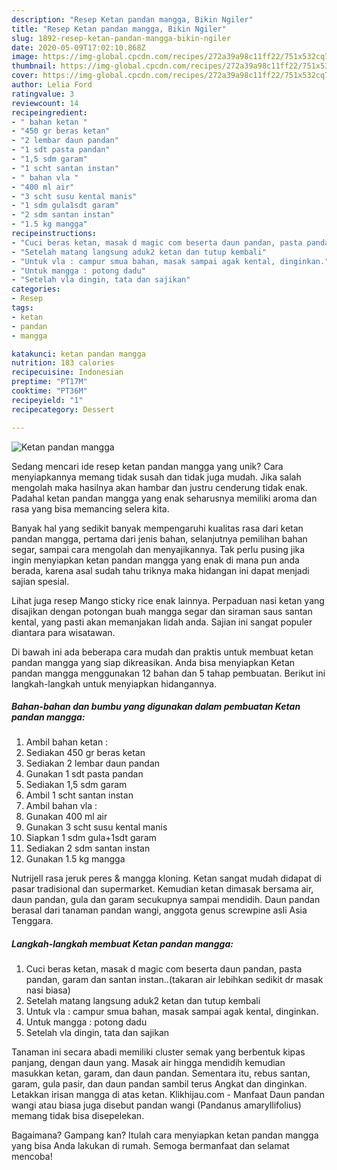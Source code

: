 ```yaml
---
description: "Resep Ketan pandan mangga, Bikin Ngiler"
title: "Resep Ketan pandan mangga, Bikin Ngiler"
slug: 1892-resep-ketan-pandan-mangga-bikin-ngiler
date: 2020-05-09T17:02:10.868Z
image: https://img-global.cpcdn.com/recipes/272a39a98c11ff22/751x532cq70/ketan-pandan-mangga-foto-resep-utama.jpg
thumbnail: https://img-global.cpcdn.com/recipes/272a39a98c11ff22/751x532cq70/ketan-pandan-mangga-foto-resep-utama.jpg
cover: https://img-global.cpcdn.com/recipes/272a39a98c11ff22/751x532cq70/ketan-pandan-mangga-foto-resep-utama.jpg
author: Lelia Ford
ratingvalue: 3
reviewcount: 14
recipeingredient:
- " bahan ketan "
- "450 gr beras ketan"
- "2 lembar daun pandan"
- "1 sdt pasta pandan"
- "1,5 sdm garam"
- "1 scht santan instan"
- " bahan vla "
- "400 ml air"
- "3 scht susu kental manis"
- "1 sdm gula1sdt garam"
- "2 sdm santan instan"
- "1.5 kg mangga"
recipeinstructions:
- "Cuci beras ketan, masak d magic com beserta daun pandan, pasta pandan, garam dan santan instan..(takaran air lebihkan sedikit dr masak nasi biasa)"
- "Setelah matang langsung aduk2 ketan dan tutup kembali"
- "Untuk vla : campur smua bahan, masak sampai agak kental, dinginkan."
- "Untuk mangga : potong dadu"
- "Setelah vla dingin, tata dan sajikan"
categories:
- Resep
tags:
- ketan
- pandan
- mangga

katakunci: ketan pandan mangga 
nutrition: 183 calories
recipecuisine: Indonesian
preptime: "PT17M"
cooktime: "PT36M"
recipeyield: "1"
recipecategory: Dessert

---
```



![Ketan pandan mangga](https://img-global.cpcdn.com/recipes/272a39a98c11ff22/751x532cq70/ketan-pandan-mangga-foto-resep-utama.jpg)

Sedang mencari ide resep ketan pandan mangga yang unik? Cara menyiapkannya memang tidak susah dan tidak juga mudah. Jika salah mengolah maka hasilnya akan hambar dan justru cenderung tidak enak. Padahal ketan pandan mangga yang enak seharusnya memiliki aroma dan rasa yang bisa memancing selera kita.

Banyak hal yang sedikit banyak mempengaruhi kualitas rasa dari ketan pandan mangga, pertama dari jenis bahan, selanjutnya pemilihan bahan segar, sampai cara mengolah dan menyajikannya. Tak perlu pusing jika ingin menyiapkan ketan pandan mangga yang enak di mana pun anda berada, karena asal sudah tahu triknya maka hidangan ini dapat menjadi sajian spesial.

Lihat juga resep Mango sticky rice enak lainnya. Perpaduan nasi ketan yang disajikan dengan potongan buah mangga segar dan siraman saus santan kental, yang pasti akan memanjakan lidah anda. Sajian ini sangat populer diantara para wisatawan.


Di bawah ini ada beberapa cara mudah dan praktis untuk membuat ketan pandan mangga yang siap dikreasikan. Anda bisa menyiapkan Ketan pandan mangga menggunakan 12 bahan dan 5 tahap pembuatan. Berikut ini langkah-langkah untuk menyiapkan hidangannya.

<!--inarticleads1-->

##### Bahan-bahan dan bumbu yang digunakan dalam pembuatan Ketan pandan mangga:

1. Ambil  bahan ketan :
1. Sediakan 450 gr beras ketan
1. Sediakan 2 lembar daun pandan
1. Gunakan 1 sdt pasta pandan
1. Sediakan 1,5 sdm garam
1. Ambil 1 scht santan instan
1. Ambil  bahan vla :
1. Gunakan 400 ml air
1. Gunakan 3 scht susu kental manis
1. Siapkan 1 sdm gula+1sdt garam
1. Sediakan 2 sdm santan instan
1. Gunakan 1.5 kg mangga


Nutrijell rasa jeruk peres &amp; mangga kloning. Ketan sangat mudah didapat di pasar tradisional dan supermarket. Kemudian ketan dimasak bersama air, daun pandan, gula dan garam secukupnya sampai mendidih. Daun pandan berasal dari tanaman pandan wangi, anggota genus screwpine asli Asia Tenggara. 

<!--inarticleads2-->

##### Langkah-langkah membuat Ketan pandan mangga:

1. Cuci beras ketan, masak d magic com beserta daun pandan, pasta pandan, garam dan santan instan..(takaran air lebihkan sedikit dr masak nasi biasa)
1. Setelah matang langsung aduk2 ketan dan tutup kembali
1. Untuk vla : campur smua bahan, masak sampai agak kental, dinginkan.
1. Untuk mangga : potong dadu
1. Setelah vla dingin, tata dan sajikan


Tanaman ini secara abadi memiliki cluster semak yang berbentuk kipas panjang, dengan daun yang. Masak air hingga mendidih kemudian masukkan ketan, garam, dan daun pandan. Sementara itu, rebus santan, garam, gula pasir, dan daun pandan sambil terus Angkat dan dinginkan. Letakkan irisan mangga di atas ketan. Klikhijau.com - Manfaat Daun pandan wangi atau biasa juga disebut pandan wangi (Pandanus amaryllifolius) memang tidak bisa disepelekan. 

Bagaimana? Gampang kan? Itulah cara menyiapkan ketan pandan mangga yang bisa Anda lakukan di rumah. Semoga bermanfaat dan selamat mencoba!
